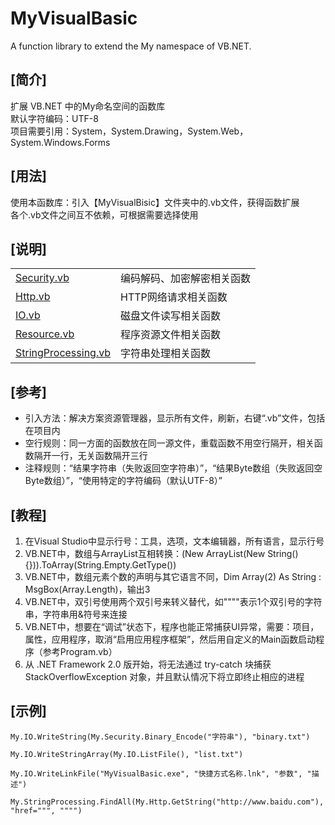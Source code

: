 # MyVisualBasic
A function library to extend the My namespace of VB.NET.  
  
## [简介]
扩展 VB.NET 中的My命名空间的函数库  
默认字符编码：UTF-8  
项目需要引用：System，System.Drawing，System.Web，System.Windows.Forms  
  
## [用法]
使用本函数库：引入【MyVisualBisic】文件夹中的.vb文件，获得函数扩展  
各个.vb文件之间互不依赖，可根据需要选择使用  
  
## [说明]
<table>
    <tr>
        <td><a href="MyVisualBisic\Security.vb">Security.vb</a></td>
		<td>编码解码、加密解密相关函数</td>
    </tr>
    <tr>
        <td><a href="MyVisualBisic\Http.vb">Http.vb</a></td>
		<td>HTTP网络请求相关函数</td>
    </tr>
    <tr>
        <td><a href="MyVisualBisic\IO.vb">IO.vb</a></td>
		<td>磁盘文件读写相关函数</td>
    </tr>
    <tr>
        <td><a href="MyVisualBisic\Resource.vb">Resource.vb</a></td>
		<td>程序资源文件相关函数</td>
    </tr>
    <tr>
        <td><a href="MyVisualBisic\StringProcessing.vb">StringProcessing.vb</a></td>
		<td>字符串处理相关函数</td>
    </tr>
</table>
  
## [参考]
- 引入方法：解决方案资源管理器，显示所有文件，刷新，右键“.vb”文件，包括在项目内  
- 空行规则：同一方面的函数放在同一源文件，重载函数不用空行隔开，相关函数隔开一行，无关函数隔开三行  
- 注释规则：“结果字符串（失败返回空字符串）”，“结果Byte数组（失败返回空Byte数组）”，“使用特定的字符编码（默认UTF-8）”  
  
## [教程]
1. 在Visual Studio中显示行号：工具，选项，文本编辑器，所有语言，显示行号  
2. VB.NET中，数组与ArrayList互相转换：(New ArrayList(New String() {})).ToArray(String.Empty.GetType())  
3. VB.NET中，数组元素个数的声明与其它语言不同，Dim Array(2) As String : MsgBox(Array.Length)，输出3  
4. VB.NET中，双引号使用两个双引号来转义替代，如""""表示1个双引号的字符串，字符串用&符号来连接  
5. VB.NET中，想要在“调试”状态下，程序也能正常捕获UI异常，需要：项目，属性，应用程序，取消“启用应用程序框架”，然后用自定义的Main函数启动程序（参考Program.vb）  
6. 从 .NET Framework 2.0 版开始，将无法通过 try-catch 块捕获 StackOverflowException 对象，并且默认情况下将立即终止相应的进程  
  
## [示例]
    My.IO.WriteString(My.Security.Binary_Encode("字符串"), "binary.txt")  
  
    My.IO.WriteStringArray(My.IO.ListFile(), "list.txt")  
  
    My.IO.WriteLinkFile("MyVisualBasic.exe", "快捷方式名称.lnk", "参数", "描述")  
  
    My.StringProcessing.FindAll(My.Http.GetString("http://www.baidu.com"), "href=""", """")  
